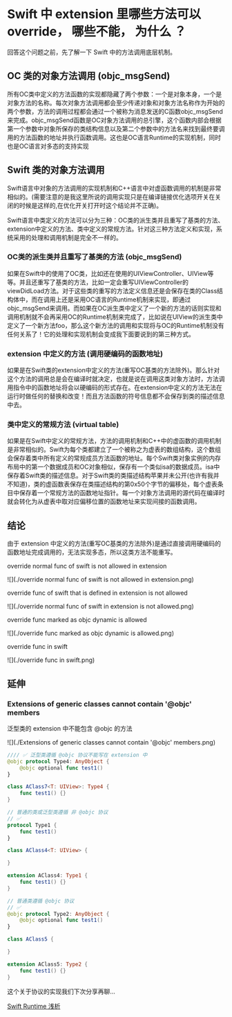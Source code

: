 # Swift 中 extension 里哪些方法可以 override， 哪些不能， 为什么 ？

回答这个问题之前，先了解一下 Swift 中的方法调用底层机制。

## OC 类的对象方法调用 (objc_msgSend)

所有OC类中定义的方法函数的实现都隐藏了两个参数：一个是对象本身，一个是对象方法的名称。每次对象方法调用都会至少传递对象和对象方法名称作为开始的两个参数，方法的调用过程都会通过一个被称为消息发送的C函数objc_msgSend来完成。objc_msgSend函数是OC对象方法调用的总引擎，这个函数内部会根据第一个参数中对象所保存的类结构信息以及第二个参数中的方法名来找到最终要调用的方法函数的地址并执行函数调用。这也是OC语言Runtime的实现机制，同时也是OC语言对多态的支持实现

## Swift 类的对象方法调用

Swift语言中对象的方法调用的实现机制和C++语言中对虚函数调用的机制是非常相似的。(需要注意的是我这里所说的调用实现只是在编译链接优化选项开关在关闭的时候是这样的,在优化开关打开时这个结论并不正确)。

Swift语言中类定义的方法可以分为三种：OC类的派生类并且重写了基类的方法、extension中定义的方法、类中定义的常规方法。针对这三种方法定义和实现，系统采用的处理和调用机制是完全不一样的。

### OC类的派生类并且重写了基类的方法 (objc_msgSend)

如果在Swift中的使用了OC类，比如还在使用的UIViewController、UIView等等。并且还重写了基类的方法，比如一定会重写UIViewController的viewDidLoad方法。对于这些类的重写的方法定义信息还是会保存在类的Class结构体中，而在调用上还是采用OC语言的Runtime机制来实现，即通过objc_msgSend来调用。而如果在OC派生类中定义了一个新的方法的话则实现和调用机制就不会再采用OC的Runtime机制来完成了，比如说在UIView的派生类中定义了一个新方法foo，那么这个新方法的调用和实现将与OC的Runtime机制没有任何关系了！它的处理和实现机制会变成我下面要说到的第三种方式。

### extension 中定义的方法 (调用硬编码的函数地址)

如果是在Swift类的extension中定义的方法(重写OC基类的方法除外)。那么针对这个方法的调用总是会在编译时就决定，也就是说在调用这类对象方法时，方法调用指令中的函数地址将会以硬编码的形式存在。在extension中定义的方法无法在运行时做任何的替换和改变！而且方法函数的符号信息都不会保存到类的描述信息中去。

### 类中定义的常规方法 (virtual table)

如果是在Swift中定义的常规方法，方法的调用机制和C++中的虚函数的调用机制是非常相似的。Swift为每个类都建立了一个被称之为虚表的数组结构，这个数组会保存着类中所有定义的常规成员方法函数的地址。每个Swift类对象实例的内存布局中的第一个数据成员和OC对象相似，保存有一个类似isa的数据成员。isa中保存着Swift类的描述信息。对于Swift类的类描述结构苹果并未公开(也许有我并不知道)，类的虚函数表保存在类描述结构的第0x50个字节的偏移处，每个虚表条目中保存着一个常规方法的函数地址指针。每一个对象方法调用的源代码在编译时就会转化为从虚表中取对应偏移位置的函数地址来实现间接的函数调用。

## 结论

由于 extension 中定义的方法(重写OC基类的方法除外)是通过直接调用硬编码的函数地址完成调用的，无法实现多态，所以这类方法不能重写。

override normal func of swift is not allowed in extension

![](./override normal func of swift is not allowed in extension.png)

override func of swift that is defined in extension is not allowed

![](./override normal func of swift in extension is not allowed.png)

override func marked as objc dynamic is allowed

![](./override func marked as objc dynamic is allowed.png)

override func in swift

![](./override func in swift.png)

## 延伸

### Extensions of generic classes cannot contain '@objc' members

泛型类的 extension 中不能包含 @objc 的方法

![](./Extensions of generic classes cannot contain '@objc' members.png)

```swift
//// ✅ 泛型类遵循 @objc 协议不能写在 extension 中
@objc protocol Type4: AnyObject {
    @objc optional func test1()
}

class AClass7<T: UIView>: Type4 {
    func test1() {}
}

// 普通的类或泛型类遵循 非 @objc 协议
// ✅
protocol Type1 {
    func test1()
}

class AClass4<T: UIView> {

}

extension AClass4: Type1 {
    func test1() {}
}

// 普通类遵循 @objc 协议
// ✅
@objc protocol Type2: AnyObject {
    @objc optional func test1()
}

class AClass5 {

}

extension AClass5: Type2 {
    func test1() {}
}
```

这个关于协议的实现我们下次分享再聊...

[Swift Runtime 浅析](https://mp.weixin.qq.com/s/qPlg716RqtiT2PK_WqtBZQ)

